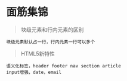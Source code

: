 # 面筋集锦

> 块级元素和行内元素的区别

    块级元素默认占一行，行内元素一行可以多个

> HTML5新特性

    语义化标签，header footer nav section article
    input增强，date，email

>
